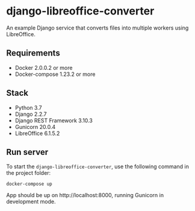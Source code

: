 # django-libreoffice-converter
An example Django service that converts files into multiple workers using LibreOffice.

## Requirements

* Docker 2.0.0.2 or more
* Docker-compose 1.23.2 or more

## Stack

* Python 3.7
* Django 2.2.7
* Django REST Framework 3.10.3
* Gunicorn 20.0.4
* LibreOffice 6.1.5.2

## Run server

To start the `django-libreoffice-converter`, use the following command in the project folder:
```
docker-compose up
```
App should be up on http://localhost:8000, running Gunicorn in development mode.
